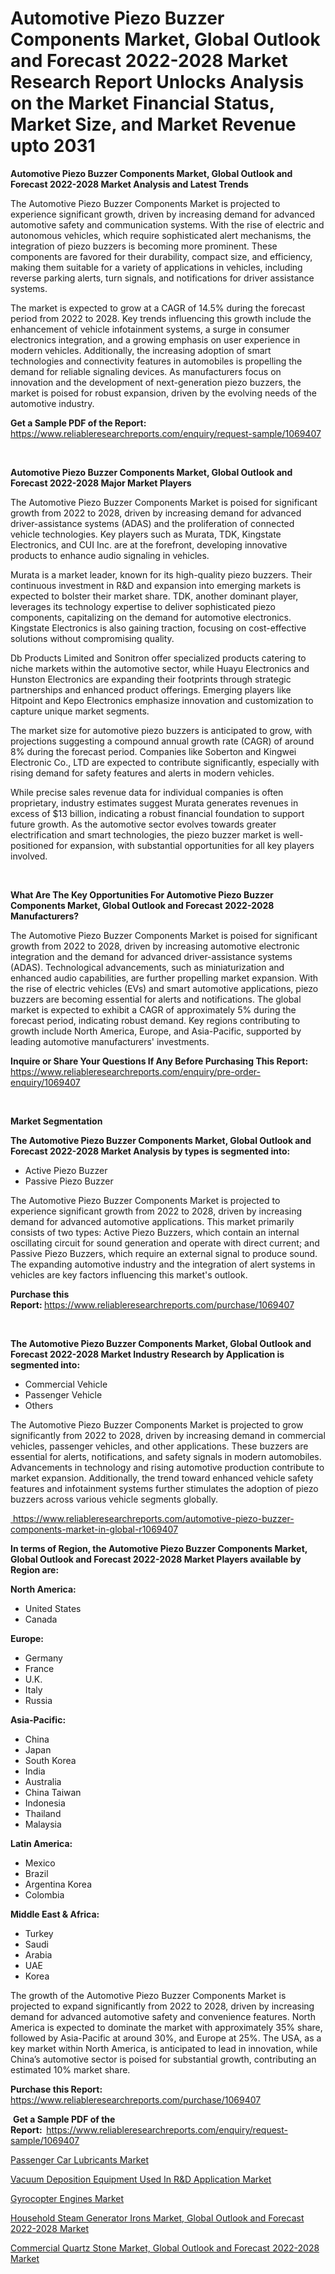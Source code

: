 <p><h1>Automotive Piezo Buzzer Components Market, Global Outlook and Forecast 2022-2028 Market Research Report Unlocks Analysis on the Market Financial Status, Market Size, and Market Revenue upto 2031</h1></p><p><strong>Automotive Piezo Buzzer Components Market, Global Outlook and Forecast 2022-2028 Market Analysis and Latest Trends</strong></p>
<p><p>The Automotive Piezo Buzzer Components Market is projected to experience significant growth, driven by increasing demand for advanced automotive safety and communication systems. With the rise of electric and autonomous vehicles, which require sophisticated alert mechanisms, the integration of piezo buzzers is becoming more prominent. These components are favored for their durability, compact size, and efficiency, making them suitable for a variety of applications in vehicles, including reverse parking alerts, turn signals, and notifications for driver assistance systems.</p><p>The market is expected to grow at a CAGR of 14.5% during the forecast period from 2022 to 2028. Key trends influencing this growth include the enhancement of vehicle infotainment systems, a surge in consumer electronics integration, and a growing emphasis on user experience in modern vehicles. Additionally, the increasing adoption of smart technologies and connectivity features in automobiles is propelling the demand for reliable signaling devices. As manufacturers focus on innovation and the development of next-generation piezo buzzers, the market is poised for robust expansion, driven by the evolving needs of the automotive industry.</p></p>
<p><strong>Get a Sample PDF of the Report:&nbsp;</strong> <a href="https://www.reliableresearchreports.com/enquiry/request-sample/1069407?utm_campaign=4&utm_medium=2&utm_source=Github&utm_content=ia&utm_term=04122024&utm_id=automotive-piezo-buzzer-components-market-global-outlook-and-forecast-2022-2028">https://www.reliableresearchreports.com/enquiry/request-sample/1069407</a></p>
<p>&nbsp;</p>
<p><strong>Automotive Piezo Buzzer Components Market, Global Outlook and Forecast 2022-2028 Major Market Players</strong></p>
<p><p>The Automotive Piezo Buzzer Components Market is poised for significant growth from 2022 to 2028, driven by increasing demand for advanced driver-assistance systems (ADAS) and the proliferation of connected vehicle technologies. Key players such as Murata, TDK, Kingstate Electronics, and CUI Inc. are at the forefront, developing innovative products to enhance audio signaling in vehicles.</p><p>Murata is a market leader, known for its high-quality piezo buzzers. Their continuous investment in R&D and expansion into emerging markets is expected to bolster their market share. TDK, another dominant player, leverages its technology expertise to deliver sophisticated piezo components, capitalizing on the demand for automotive electronics. Kingstate Electronics is also gaining traction, focusing on cost-effective solutions without compromising quality.</p><p>Db Products Limited and Sonitron offer specialized products catering to niche markets within the automotive sector, while Huayu Electronics and Hunston Electronics are expanding their footprints through strategic partnerships and enhanced product offerings. Emerging players like Hitpoint and Kepo Electronics emphasize innovation and customization to capture unique market segments.</p><p>The market size for automotive piezo buzzers is anticipated to grow, with projections suggesting a compound annual growth rate (CAGR) of around 8% during the forecast period. Companies like Soberton and Kingwei Electronic Co., LTD are expected to contribute significantly, especially with rising demand for safety features and alerts in modern vehicles.</p><p>While precise sales revenue data for individual companies is often proprietary, industry estimates suggest Murata generates revenues in excess of $13 billion, indicating a robust financial foundation to support future growth. As the automotive sector evolves towards greater electrification and smart technologies, the piezo buzzer market is well-positioned for expansion, with substantial opportunities for all key players involved.</p></p>
<p>&nbsp;</p>
<p><strong>What Are The Key Opportunities For Automotive Piezo Buzzer Components Market, Global Outlook and Forecast 2022-2028 Manufacturers?</strong></p>
<p><p>The Automotive Piezo Buzzer Components Market is poised for significant growth from 2022 to 2028, driven by increasing automotive electronic integration and the demand for advanced driver-assistance systems (ADAS). Technological advancements, such as miniaturization and enhanced audio capabilities, are further propelling market expansion. With the rise of electric vehicles (EVs) and smart automotive applications, piezo buzzers are becoming essential for alerts and notifications. The global market is expected to exhibit a CAGR of approximately 5% during the forecast period, indicating robust demand. Key regions contributing to growth include North America, Europe, and Asia-Pacific, supported by leading automotive manufacturers' investments.</p></p>
<p><strong>Inquire or Share Your Questions If Any Before Purchasing This Report:</strong> <a href="https://www.reliableresearchreports.com/enquiry/pre-order-enquiry/1069407?utm_campaign=4&utm_medium=2&utm_source=Github&utm_content=ia&utm_term=04122024&utm_id=automotive-piezo-buzzer-components-market-global-outlook-and-forecast-2022-2028">https://www.reliableresearchreports.com/enquiry/pre-order-enquiry/1069407</a></p>
<p>&nbsp;</p>
<p><strong>Market Segmentation</strong></p>
<p><strong>The Automotive Piezo Buzzer Components Market, Global Outlook and Forecast 2022-2028 Market Analysis by types is segmented into:</strong></p>
<p><ul><li>Active Piezo Buzzer</li><li>Passive Piezo Buzzer</li></ul></p>
<p><p>The Automotive Piezo Buzzer Components Market is projected to experience significant growth from 2022 to 2028, driven by increasing demand for advanced automotive applications. This market primarily consists of two types: Active Piezo Buzzers, which contain an internal oscillating circuit for sound generation and operate with direct current; and Passive Piezo Buzzers, which require an external signal to produce sound. The expanding automotive industry and the integration of alert systems in vehicles are key factors influencing this market's outlook.</p></p>
<p><strong>Purchase this Report:&nbsp;</strong><a href="https://www.reliableresearchreports.com/purchase/1069407?utm_campaign=4&utm_medium=2&utm_source=Github&utm_content=ia&utm_term=04122024&utm_id=automotive-piezo-buzzer-components-market-global-outlook-and-forecast-2022-2028">https://www.reliableresearchreports.com/purchase/1069407</a></p>
<p>&nbsp;</p>
<p><strong>The Automotive Piezo Buzzer Components Market, Global Outlook and Forecast 2022-2028 Market Industry Research by Application is segmented into:</strong></p>
<p><ul><li>Commercial Vehicle</li><li>Passenger Vehicle</li><li>Others</li></ul></p>
<p><p>The Automotive Piezo Buzzer Components Market is projected to grow significantly from 2022 to 2028, driven by increasing demand in commercial vehicles, passenger vehicles, and other applications. These buzzers are essential for alerts, notifications, and safety signals in modern automobiles. Advancements in technology and rising automotive production contribute to market expansion. Additionally, the trend toward enhanced vehicle safety features and infotainment systems further stimulates the adoption of piezo buzzers across various vehicle segments globally.</p></p>
<p><a href="https://www.reliableresearchreports.com/automotive-piezo-buzzer-components-market-in-global-r1069407?utm_campaign=4&utm_medium=2&utm_source=Github&utm_content=ia&utm_term=04122024&utm_id=automotive-piezo-buzzer-components-market-global-outlook-and-forecast-2022-2028">&nbsp;https://www.reliableresearchreports.com/automotive-piezo-buzzer-components-market-in-global-r1069407</a></p>
<p><strong>In terms of Region, the Automotive Piezo Buzzer Components Market, Global Outlook and Forecast 2022-2028 Market Players available by Region are:</strong></p>
<p>
    <p> <strong> North America: </strong>
        <ul>
            <li>United States</li>
            <li>Canada</li>
        </ul>
        </p> 
    <p> <strong> Europe: </strong>
        <ul>
            <li>Germany</li>
            <li>France</li>
            <li>U.K.</li>
            <li>Italy</li>
            <li>Russia</li>
        </ul>
        </p> 
    <p> <strong> Asia-Pacific: </strong>
        <ul>
            <li>China</li>
            <li>Japan</li>
            <li>South Korea</li>
            <li>India</li>
            <li>Australia</li>
            <li>China Taiwan</li>
            <li>Indonesia</li>
            <li>Thailand</li>
            <li>Malaysia</li>
        </ul>
        </p> 
    <p> <strong> Latin America: </strong>
        <ul>
            <li>Mexico</li>
            <li>Brazil</li>
            <li>Argentina Korea</li>
            <li>Colombia</li>
        </ul>
        </p> 
    <p> <strong> Middle East & Africa: </strong>
        <ul>
            <li>Turkey</li>
            <li>Saudi</li>
            <li>Arabia</li>
            <li>UAE</li>
            <li>Korea</li>
        </ul>
    </p>
    </p>
<p><p>The growth of the Automotive Piezo Buzzer Components Market is projected to expand significantly from 2022 to 2028, driven by increasing demand for advanced automotive safety and convenience features. North America is expected to dominate the market with approximately 35% share, followed by Asia-Pacific at around 30%, and Europe at 25%. The USA, as a key market within North America, is anticipated to lead in innovation, while China’s automotive sector is poised for substantial growth, contributing an estimated 10% market share.</p></p>
<p><strong>Purchase this Report: </strong><a href="https://www.reliableresearchreports.com/purchase/1069407?utm_campaign=4&utm_medium=2&utm_source=Github&utm_content=ia&utm_term=04122024&utm_id=automotive-piezo-buzzer-components-market-global-outlook-and-forecast-2022-2028">https://www.reliableresearchreports.com/purchase/1069407</a></p>
<p>&nbsp;<strong>Get a Sample PDF of the Report:&nbsp;&nbsp;</strong><a href="https://www.reliableresearchreports.com/enquiry/request-sample/1069407?utm_campaign=4&utm_medium=2&utm_source=Github&utm_content=ia&utm_term=04122024&utm_id=automotive-piezo-buzzer-components-market-global-outlook-and-forecast-2022-2028">https://www.reliableresearchreports.com/enquiry/request-sample/1069407</a></p>
<p><strong></strong></p>
<p><p><a href="https://www.linkedin.com/pulse/analyzing-global-passenger-car-lubricants-market-growth-p9otc?utm_campaign=4&utm_medium=2&utm_source=Github&utm_content=ia&utm_term=04122024&utm_id=automotive-piezo-buzzer-components-market-global-outlook-and-forecast-2022-2028">Passenger Car Lubricants Market</a></p><p><a href="https://issuu.com/reportprime-2/docs/vacuum-deposition-equipment-used-in-rd-application?utm_campaign=4&utm_medium=2&utm_source=Github&utm_content=ia&utm_term=04122024&utm_id=automotive-piezo-buzzer-components-market-global-outlook-and-forecast-2022-2028">Vacuum Deposition Equipment Used In R&D Application Market</a></p><p><a href="https://www.linkedin.com/pulse/gyrocopter-engines-industry-analysis-report-market-q8ykc?utm_campaign=4&utm_medium=2&utm_source=Github&utm_content=ia&utm_term=04122024&utm_id=automotive-piezo-buzzer-components-market-global-outlook-and-forecast-2022-2028">Gyrocopter Engines Market</a></p><p><a href="https://github.com/FosterFahey91/Market-Research-Report-List-1/blob/main/household-steam-generator-irons-market-global-outlook-and-forecast-2022-2028-market.md?utm_campaign=4&utm_medium=2&utm_source=Github&utm_content=ia&utm_term=04122024&utm_id=automotive-piezo-buzzer-components-market-global-outlook-and-forecast-2022-2028">Household Steam Generator Irons Market, Global Outlook and Forecast 2022-2028 Market</a></p><p><a href="https://github.com/NarcisoFerry/Market-Research-Report-List-1/blob/main/commercial-quartz-stone-market-global-outlook-and-forecast-2022-2028-market.md?utm_campaign=4&utm_medium=2&utm_source=Github&utm_content=ia&utm_term=04122024&utm_id=automotive-piezo-buzzer-components-market-global-outlook-and-forecast-2022-2028">Commercial Quartz Stone Market, Global Outlook and Forecast 2022-2028 Market</a></p></p>
